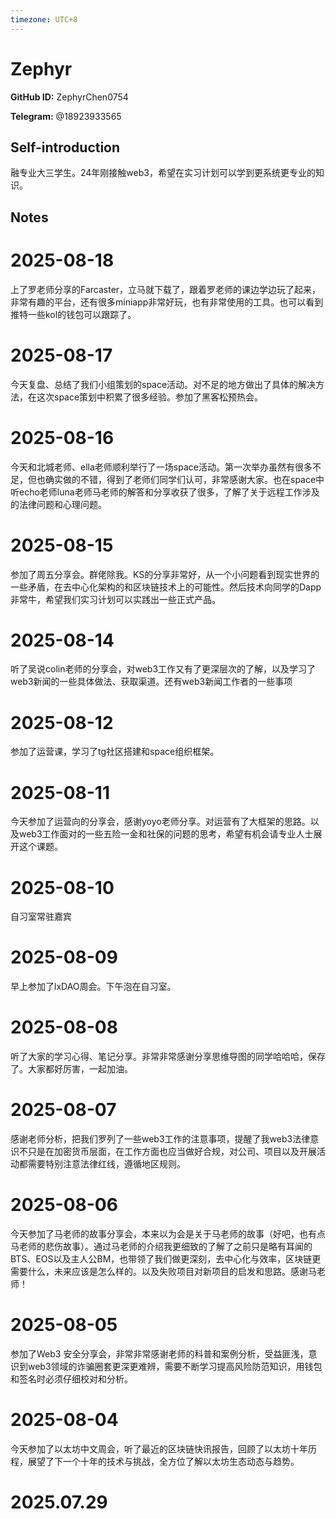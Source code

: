 ```yaml
---
timezone: UTC+8
---
```


# Zephyr

**GitHub ID:** ZephyrChen0754

**Telegram:** @18923933565

## Self-introduction

融专业大三学生。24年刚接触web3，希望在实习计划可以学到更系统更专业的知识。

## Notes

<!-- Content_START -->
# 2025-08-18

上了罗老师分享的Farcaster，立马就下载了，跟着罗老师的课边学边玩了起来，非常有趣的平台，还有很多miniapp非常好玩，也有非常使用的工具。也可以看到推特一些kol的钱包可以跟踪了。

# 2025-08-17

今天复盘、总结了我们小组策划的space活动。对不足的地方做出了具体的解决方法，在这次space策划中积累了很多经验。参加了黑客松预热会。

# 2025-08-16

今天和北城老师、ella老师顺利举行了一场space活动。第一次举办虽然有很多不足，但也确实做的不错，得到了老师们同学们认可，非常感谢大家。也在space中听echo老师luna老师马老师的解答和分享收获了很多，了解了关于远程工作涉及的法律问题和心理问题。

# 2025-08-15

参加了周五分享会。群佬除我。KS的分享非常好，从一个小问题看到现实世界的一些矛盾，在去中心化架构的和区块链技术上的可能性。然后技术向同学的Dapp非常牛，希望我们实习计划可以实践出一些正式产品。

# 2025-08-14

听了吴说colin老师的分享会，对web3工作又有了更深层次的了解，以及学习了web3新闻的一些具体做法、获取渠道。还有web3新闻工作者的一些事项

# 2025-08-12

参加了运营课，学习了tg社区搭建和space组织框架。

# 2025-08-11

今天参加了运营向的分享会，感谢yoyo老师分享。对运营有了大框架的思路。以及web3工作面对的一些五险一金和社保的问题的思考，希望有机会请专业人士展开这个课题。

# 2025-08-10

自习室常驻嘉宾

# 2025-08-09

早上参加了lxDAO周会。下午泡在自习室。

# 2025-08-08

听了大家的学习心得、笔记分享。非常非常感谢分享思维导图的同学哈哈哈，保存了。大家都好厉害，一起加油。

# 2025-08-07

感谢老师分析，把我们罗列了一些web3工作的注意事项，提醒了我web3法律意识不只是在加密货币层面，在工作方面也应当做好合规，对公司、项目以及开展活动都需要特别注意法律红线，遵循地区规则。

# 2025-08-06

今天参加了马老师的故事分享会，本来以为会是关于马老师的故事（好吧，也有点马老师的悲伤故事）。通过马老师的介绍我更细致的了解了之前只是略有耳闻的BTS、EOS以及主人公BM，也带领了我们做更深刻，去中心化与效率，区块链更需要什么，未来应该是怎么样的。以及失败项目对新项目的启发和思路。感谢马老师！

# 2025-08-05

参加了Web3 安全分享会，非常非常感谢老师的科普和案例分析，受益匪浅，意识到web3领域的诈骗圈套更深更难辨，需要不断学习提高风险防范知识，用钱包和签名时必须仔细校对和分析。

# 2025-08-04

今天参加了以太坊中文周会，听了最近的区块链快讯报告，回顾了以太坊十年历程，展望了下一个十年的技术与挑战，全方位了解以太坊生态动态与趋势。


# 2025.07.29


<!-- Content_END -->
